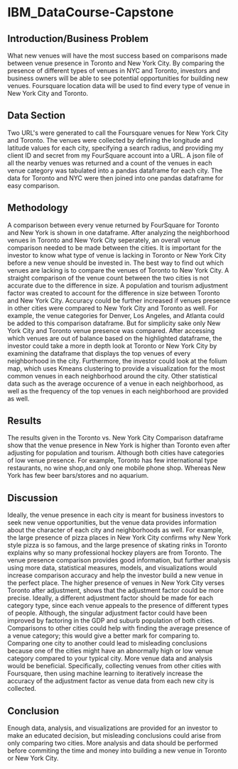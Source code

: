 # IBM_DataCourse-Capstone

## Introduction/Business Problem
What new venues will have the most success based on comparisons made between venue presence in Toronto and New York City. By comparing the presence of different types of venues in NYC and Toronto, investors and business owners will be able to see potential opportunities for building new venues. Foursquare location data will be used to find every type of venue in New York City and Toronto. 

## Data Section 
Two URL's were generated to call the Foursquare venues for New York City and Toronto. The venues were collected by defining the longitude and latitude values for each city, specifying a search radius, and providing my client ID and secret from my FourSquare account into a URL. A json file of all the nearby venues was returned and a count of the venues in each venue category was tabulated into a pandas dataframe for each city. The data for Toronto and NYC were then joined into one pandas dataframe for easy comparison. 

## Methodology
A comparison between every venue returned by FourSquare for Toronto and New York is shown in one dataframe. After analyzing the neighborhood venues in Toronto and New York City seperately, an overall venue comparison needed to be made between the cities. It is important for the investor to know what type of venue is lacking in Toronto or New York City before a new venue should be invested in. The best way to find out which venues are lacking is to compare the venues of Toronto to New York City. A straight comparison of the venue count between the two cities is not accurate due to the difference in size. A population and tourism adjustment factor was created to account for the difference in size between Toronto and New York City. Accuracy could be further increased if venues presence in other cities were compared to New York City and Toronto as well. For example, the venue categories for Denver, Los Angeles, and Atlanta could be added to this comparison dataframe. But for simplicity sake only New York City and Toronto venue presence was compared. After accessing which venues are out of balance based on the highlighted dataframe, the investor could take a more in depth look at Toronto or New York City by examining the dataframe that displays the top venues of every neighborhood in the city. Furthermore, the investor could look at the folium map, which uses Kmeans clustering to provide a visualization for the most common venues in each neighborhood around the city. Other statistical data such as the average occurence of a venue in each neighborhood, as well as the frequency of the top venues in each neighborhood are provided as well. 

## Results
The results given in the Toronto vs. New York City Comparison dataframe show that the venue presence in New York is higher than Toronto even after adjusting for population and tourism. Although both cities have categories of low venue presence. For example, Toronto has few international type restaurants, no wine shop,and only one mobile phone shop. Whereas New York has few beer bars/stores and no aquarium. 

## Discussion
Ideally, the venue presence in each city is meant for business investors to seek new venue opportunities, but the venue data provides information about the character of each city and neighborhoods as well. For example, the large presence of pizza places in New York City confirms why New York style pizza is so famous, and the large presence of skating rinks in Toronto explains why so many professional hockey players are from Toronto.
The venue presence comparison provides good information, but further analysis using more data, statistical measures, models, and visualizations would increase comparison accuracy and help the investor build a new venue in the perfect place. The higher presence of venues in New York City verses Toronto after adjustment, shows that the adjustment factor could be more precise. Ideally, a different adjustment factor should be made for each category type, since each venue appeals to the presence of different types of people. Although, the singular adjustment factor could have been improved by factoring in the GDP and suburb population of both cities. Comparisons to other cities could help with finding the average presence of a venue category; this would give a better mark for comparing to. Comparing one city to another could lead to misleading conclusions because one of the cities might have an abnormally high or low venue category compared to your typical city. More venue data and analysis would be beneficial. Specifically, collecting venues from other cities with Foursquare, then using machine learning to iteratively increase the accuracy of the adjustment factor as venue data from each new city is collected. 

## Conclusion
Enough data, analysis, and visualizations are provided for an investor to make an educated decision, but misleading conclusions could arise from only comparing two cities. More analysis and data should be performed before commiting the time and money into building a new venue in Toronto or New York City. 
